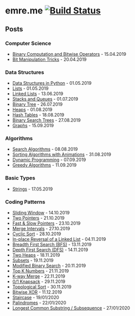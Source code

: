 # emre.me [![Build Status](https://travis-ci.org/ebolat/emre.me.svg?branch=master)](https://travis-ci.org/ebolat/emre.me) #

## Posts ##

### Computer Science ###

- [Binary Computation and Bitwise Operators](https://emre.me/computer-science/binary-computation-and-bitwise-operators/) - 15.04.2019
- [Bit Manipulation Tricks](https://emre.me/computer-science/bit-manipulation-tricks/) - 20.04.2019


### Data Structures ###

- [Data Structures in Python](https://emre.me/data-structures/data-structures-in-python/) - 01.05.2019
- [Lists](https://emre.me/data-structures/lists/) - 01.05.2019
- [Linked Lists](https://emre.me/data-structures/linked-lists/) - 13.06.2019
- [Stacks and Queues](https://emre.me/data-structures/stacks-and-queues/) - 01.07.2019
- [Binary Tree](https://emre.me/data-structures/binary-tree/) - 26.07.2019
- [Heaps](https://emre.me/data-structures/heaps/) - 01.08.2019
- [Hash Tables](https://emre.me/data-structures/hash-tables/) - 18.08.2019
- [Binary Search Trees](https://emre.me/data-structures/binary-search-trees/) - 27.08.2019
- [Graphs](https://emre.me/data-structures/graphs/) - 15.09.2019

### Algorithms ###

- [Search Algorithms](https://emre.me/algorithms/search-algorithms/) - 08.08.2019
- [Sorting Algorithms with Animations](https://emre.me/algorithms/sorting-algorithms/) - 31.08.2019
- [Dynamic Programming](https://emre.me/algorithms/dynamic-programming/) - 07.09.2019
- [Greedy Algorithms](https://emre.me/algorithms/greedy-algorithms/) - 11.09.2019

### Basic Types ###

- [Strings](https://emre.me/basic-types/strings/) - 17.05.2019

### Coding Patterns ###

- [Sliding Window](https://emre.me/coding-patterns/sliding-window/) - 14.10.2019
- [Two Pointers](https://emre.me/coding-patterns/two-pointers/) - 21.10.2019
- [Fast & Slow Pointers](https://emre.me/coding-patterns/fast-slow-pointers/) - 23.10.2019
- [Merge Intervals](https://emre.me/coding-patterns/merge-intervals/) - 27.10.2019
- [Cyclic Sort](https://emre.me/coding-patterns/cyclic-sort/) - 28.10.2019
- [In-place Reversal of a Linked List](https://emre.me/coding-patterns/in-place-reversal-of-a-linked-list/) - 04.11.2019
- [Breadth First Search (BFS)](https://emre.me/coding-patterns/breadth-first-search/) - 13.11.2019
- [Depth First Search (DFS)](https://emre.me/coding-patterns/depth-first-search/) - 14.11.2019
- [Two Heaps](https://emre.me/coding-patterns/two-heaps/) - 18.11.2019
- [Subsets](https://emre.me/coding-patterns/subsets/) - 19.11.2019
- [Modified Binary Search](https://emre.me/coding-patterns/modified-binary-search/) - 20.11.2019
- [Top K Numbers](https://emre.me/coding-patterns/top-k-numbers) - 21.11.2019
- [K-way Merge](https://emre.me/coding-patterns/k-way-merge) - 22.11.2019
- [0/1 Knapsack](https://emre.me/coding-patterns/knapsack) - 29.11.2019
- [Topological Sort](https://emre.me/coding-patterns/topological-sort) - 30.11.2019
- [Bitwise XOR](https://emre.me/coding-patterns/bitwise-xor) - 11.12.2019
- [Staircase](https://emre.me/coding-patterns/staircase) - 19/01/2020
- [Palindromes](https://emre.me/coding-patterns/staircase) - 22/01/2020
- [Longest Common Substring / Subsequence](https://emre.me/coding-patterns/longest-common-substring-subsequence) - 27/01/2020